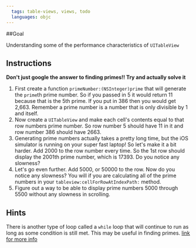 ```yaml
---
  tags: table-views, views, todo
  languages: objc
---
```


##Goal

Understanding some of the performance characteristics of `UITableView`

## Instructions

**Don't just google the answer to finding primes!! Try and actually solve it**

  1. First create a function `primeNumber:(NSInteger)prime` that will generate the `prime`th prime number. So if you passed in 5 it would return 11 because that is the 5th prime. If you put in 386 then you would get 2,663. Remember a prime number is a number that is only divisible by 1 and itself.
  2. Now create a `UITableView` and make each cell's contents equal to that row numbers prime number. So row number 5 should have 11 in it and row number 386 should have 2663.
  3. Generating prime numbers actually takes a pretty long time, but the iOS simulator is running on your super fast laptop! So let's make it a bit harder. Add 2000 to the row number every time. So the 1st row should display the 2001th prime number, which is 17393. Do you notice any slowness?
  4. Let's go even further. Add 5000, or 50000 to the row. Now do you notice any slowness? You will if you are calculating all of the prime numbers in your `tableview:cellForRowAtIndexPath:` method.
  5. Figure out a way to be able to display prime numbers 5000 through 5500 without any slowness in scrolling.

## Hints

There is another type of loop called a `while` loop that will continue to run as long as some condition is still met. This may be useful in finding primes. [link for more info](https://mobileappmastery.com/objective-c-loops/)
